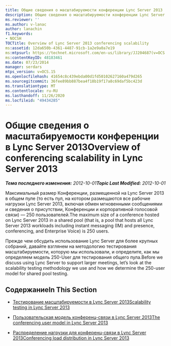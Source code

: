 ```yaml
---
title: Общие сведения о масштабируемости конференции Lync Server 2013
description: Общие сведения о масштабируемости конференции Lync Server 2013.
ms.reviewer: ''
ms.author: v-lanac
author: lanachin
f1.keywords:
- NOCSH
TOCTitle: Overview of Lync Server 2013 conferencing scalability
ms:assetid: 12da650b-4361-4487-91cb-1a2e9a0a7e19
ms:mtpsurl: https://technet.microsoft.com/en-us/library/JJ204687(v=OCS.15)
ms:contentKeyID: 48183461
ms.date: 07/23/2014
manager: serdars
mtps_version: v=OCS.15
ms.openlocfilehash: 41654c8c439ebda00d1fd50102627160a479d265
ms.sourcegitcommit: 36fee89bb887bea4f18b19f17a8c69daf5bc423d
ms.translationtype: MT
ms.contentlocale: ru-RU
ms.lasthandoff: 11/26/2020
ms.locfileid: "49434285"
---
```

# <a name="overview-of-conferencing-scalability-in-lync-server-2013"></a><span data-ttu-id="9bb3a-103">Общие сведения о масштабируемости конференции в Lync Server 2013</span><span class="sxs-lookup"><span data-stu-id="9bb3a-103">Overview of conferencing scalability in Lync Server 2013</span></span>

<div data-xmlns="http://www.w3.org/1999/xhtml">

<div class="topic" data-xmlns="http://www.w3.org/1999/xhtml" data-msxsl="urn:schemas-microsoft-com:xslt" data-cs="https://msdn.microsoft.com/">

<div data-asp="https://msdn2.microsoft.com/asp">



</div>

<div id="mainSection">

<div id="mainBody"><span data-ttu-id="9bb3a-104">

<span> </span></span><span class="sxs-lookup"><span data-stu-id="9bb3a-104">

<span> </span></span></span>

<span data-ttu-id="9bb3a-105">_**Тема последнего изменения:** 2012-10-01_</span><span class="sxs-lookup"><span data-stu-id="9bb3a-105">_**Topic Last Modified:** 2012-10-01_</span></span>

<span data-ttu-id="9bb3a-106">Максимальный размер Конференции, размещенной на Lync Server 2013 в общем пуле (то есть пул, на котором размещаются все рабочие нагрузки Lync Server 2013, включая обмен мгновенными сообщениями и сведения о присутствии, Конференции и корпоративной голосовой связи) — 250 пользователей.</span><span class="sxs-lookup"><span data-stu-id="9bb3a-106">The maximum size of a conference hosted on Lync Server 2013 in a shared pool (that is, a pool that hosts all Lync Server 2013 workloads including instant messaging (IM) and presence, conferencing, and Enterprise Voice) is 250 users.</span></span>

<span data-ttu-id="9bb3a-107">Прежде чем обсудить использование Lync Server для более крупных собраний, давайте взглянем на методологию тестирования масштабируемости, которую мы использовали, и определите, как мы определяем модель 250-User для тестирования общего пула.</span><span class="sxs-lookup"><span data-stu-id="9bb3a-107">Before we discuss using Lync Server to support larger meetings, let’s look at the scalability testing methodology we use and how we determine the 250-user model for shared pool testing.</span></span>

<div>

## <a name="in-this-section"></a><span data-ttu-id="9bb3a-108">Содержание</span><span class="sxs-lookup"><span data-stu-id="9bb3a-108">In This Section</span></span>

  - [<span data-ttu-id="9bb3a-109">Тестирование масштабируемости в Lync Server 2013</span><span class="sxs-lookup"><span data-stu-id="9bb3a-109">Scalability testing in Lync Server 2013</span></span>](lync-server-2013-scalability-testing.md)

  - [<span data-ttu-id="9bb3a-110">Пользовательская модель конференц-связи в Lync Server 2013</span><span class="sxs-lookup"><span data-stu-id="9bb3a-110">The conferencing user model in Lync Server 2013</span></span>](lync-server-2013-conferencing-user-model.md)

  - [<span data-ttu-id="9bb3a-111">Распределение нагрузки для конференц-связи в Lync Server 2013</span><span class="sxs-lookup"><span data-stu-id="9bb3a-111">Conferencing load distribution in Lync Server 2013</span></span>](lync-server-2013-conferencing-load-distribution.md)

<span data-ttu-id="9bb3a-112"></div>

</div>

<span> </span>

</div>

</div>

</span><span class="sxs-lookup"><span data-stu-id="9bb3a-112"></div>

</div>

<span> </span>

</div>

</div>

</span></span></div>


